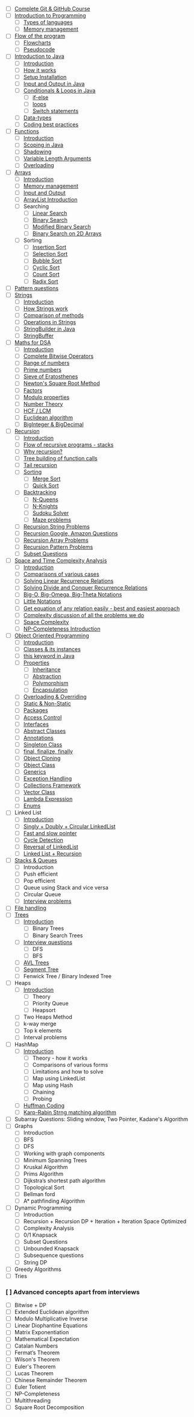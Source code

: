 - [ ] [Complete Git & GitHub Course](https://youtu.be/apGV9Kg7ics)
- [ ] [Introduction to Programming](https://youtu.be/wn49bJOYAZM)
    - [ ] [Types of languages](https://youtu.be/wn49bJOYAZM?t=171)
    - [ ]  [Memory management](https://youtu.be/wn49bJOYAZM?t=1488)
- [ ] [Flow of the program](https://youtu.be/lhELGQAV4gg)
    - [ ] [Flowcharts](https://youtu.be/lhELGQAV4gg)
    - [ ]  [Pseudocode](https://youtu.be/lhELGQAV4gg?t=715)
- [ ] [Introduction to Java](https://youtu.be/4EP8YzcN0hQ)
    - [ ] [Introduction](https://youtu.be/4EP8YzcN0hQ)
    - [ ]  [How it works](https://youtu.be/4EP8YzcN0hQ?t=93)
    - [ ]  [Setup Installation](https://youtu.be/4EP8YzcN0hQ?t=1486)
    - [ ]  [Input and Output in Java](https://youtu.be/TAtrPoaJ7gc)
    - [ ]  [Conditionals & Loops in Java](https://youtu.be/ldYLYRNaucM?t=88)
        - [ ] [if-else](https://youtu.be/ldYLYRNaucM?t=88)
        - [ ]  [loops](https://youtu.be/ldYLYRNaucM?t=440)
        - [ ] [Switch statements](https://youtu.be/mA23x39DjbI)
    - [ ] [Data-types](https://youtu.be/TAtrPoaJ7gc?t=2800)
    - [ ]  [Coding best practices](https://youtu.be/waGfV-IoOt8)
- [ ] [Functions](https://youtu.be/vvanI8NRlSI)
    - [ ]  [Introduction](https://youtu.be/vvanI8NRlSI)
    - [ ] [Scoping in Java](https://youtu.be/vvanI8NRlSI?t=2801)
    - [ ] [Shadowing](https://youtu.be/vvanI8NRlSI?t=3584)
    - [ ] [Variable Length Arguments](https://youtu.be/vvanI8NRlSI?t=4013)
    - [ ] [Overloading](https://youtu.be/vvanI8NRlSI?t=4327)
- [ ] [Arrays](https://youtu.be/n60Dn0UsbEk)
    - [ ] [Introduction](https://youtu.be/n60Dn0UsbEk)
    - [ ] [Memory management](https://youtu.be/n60Dn0UsbEk?t=632)
    - [ ] [Input and Output](https://youtu.be/n60Dn0UsbEk?t=1675)
    - [ ] [ArrayList Introduction](https://youtu.be/n60Dn0UsbEk?t=4868)
    - [ ] Searching
        - [ ]  [Linear Search](https://youtu.be/_HRA37X8N_Q)
        - [ ] [Binary Search](https://youtu.be/f6UU7V3szVw)
        - [ ] [Modified Binary Search](https://youtu.be/f6UU7V3szVw?t=2508)
        - [ ]  [Binary Search on 2D Arrays](https://www.youtube.com/watch?v=enI_KyGLYPo)
    - [ ] Sorting
        - [ ] [Insertion Sort](https://youtu.be/By_5-RRqVeE)
        - [ ] [Selection Sort](https://youtu.be/Nd4SCCIHFWk)
        - [ ] [Bubble Sort](https://youtu.be/F5MZyqRp_IM)
        - [ ] [Cyclic Sort](https://youtu.be/JfinxytTYFQ)
        - [ ] [Count Sort](https://youtu.be/FOo820lJV1Y)
        - [ ] [Radix Sort](https://youtu.be/mLi6VQDqAOs)
- [ ]  [Pattern questions](https://youtu.be/lsOOs5J8ycw)
- [ ] [Strings](https://www.youtube.com/watch?v=zL1DPZ0Ovlo)
    - [ ]  [Introduction](https://www.youtube.com/watch?v=zL1DPZ0Ovlo)
    - [ ] [How Strings work](https://youtu.be/zL1DPZ0Ovlo?t=216)
    - [ ]  [Comparison of methods](https://youtu.be/zL1DPZ0Ovlo?t=977)
    - [ ] [Operations in Strings](https://youtu.be/zL1DPZ0Ovlo?t=1681)
    - [ ] [StringBuilder in Java](https://youtu.be/zL1DPZ0Ovlo?t=4199)
    - [ ]  [StringBuffer](https://www.youtube.com/watch?v=YFZai3fPUQI)
- [ ] [Maths for DSA](https://youtu.be/fzip9Aml6og)
    - [ ] [Introduction](https://youtu.be/fzip9Aml6og?t=20)
    - [ ]  [Complete Bitwise Operators](https://youtu.be/fzip9Aml6og?t=95)
    - [ ]  [Range of numbers](https://youtu.be/fzip9Aml6og?t=4169)
    - [ ]  [Prime numbers](https://youtu.be/lmSpZ0bjCyQ?t=57)
    - [ ] [Sieve of Eratosthenes](https://youtu.be/lmSpZ0bjCyQ?t=850)
    - [ ] [Newton's Square Root Method](https://youtu.be/lmSpZ0bjCyQ?t=1989)
    - [ ] [Factors](https://youtu.be/lmSpZ0bjCyQ?t=3004)
    - [ ] [Modulo properties](https://youtu.be/lmSpZ0bjCyQ?t=3980)
    - [ ]  [Number Theory](https://youtu.be/lmSpZ0bjCyQ?t=4405)
    - [ ]  [HCF / LCM](https://youtu.be/lmSpZ0bjCyQ?t=5110)
    - [ ] [Euclidean algorithm](https://youtu.be/lmSpZ0bjCyQ?t=5520)
    - [ ]  [BigInteger & BigDecimal](https://www.youtube.com/watch?v=lHtoypC-4Ps)
- [ ] [Recursion](https://www.youtube.com/playlist?list=PL9gnSGHSqcnp39cTyB1dTZ2pJ04Xmdrod)
    - [ ] [Introduction](https://youtu.be/M2uO2nMT0Bk)
    - [ ]  [Flow of recursive programs - stacks](https://youtu.be/M2uO2nMT0Bk?t=2124)
    - [ ] [Why recursion?](https://youtu.be/M2uO2nMT0Bk?t=2708)
    - [ ] [Tree building of function calls](https://youtu.be/M2uO2nMT0Bk?t=3033)
    - [ ] [Tail recursion](https://youtu.be/M2uO2nMT0Bk?t=4308)
    - [ ] [Sorting](https://www.youtube.com/playlist?list=PL9gnSGHSqcnq-9CXLt9DsInytRMLoyZQ_)
        - [ ] [Merge Sort](https://youtu.be/iKGAgWdgoRk)
        -[ ]  [Quick Sort](https://www.youtube.com/watch?v=Z8svOqamag8&list=PL9gnSGHSqcnr_DxHsP7AW9ftq0AtAyYqJ&index=27)
    -[ ]  [Backtracking](https://youtu.be/zg5v2rlV1tM)
        - [ ] [N-Queens](https://youtu.be/nC1rbW2YSz0)
        - [ ] [N-Knights](https://youtu.be/nC1rbW2YSz0?t=2342)
        - [ ] [Sudoku Solver](https://youtu.be/nC1rbW2YSz0?t=3190)
        - [ ] [Maze problems](https://www.youtube.com/watch?v=zg5v2rlV1tM)
    - [ ] [Recursion String Problems](https://youtu.be/gdifkIwCJyg)
    - [ ]  [Recursion Google, Amazon Questions](https://youtu.be/9ByWqPzfXDU)
    - [ ]  [Recursion Array Problems](https://youtu.be/sTdiMLom00U)
    - [ ]  [Recursion Pattern Problems](https://youtu.be/ymgnIIclCF0)
    - [ ]  [Subset Questions](https://youtu.be/9ByWqPzfXDU)
- [ ] [Space and Time Complexity Analysis](https://youtu.be/mV3wrLBbuuE)
    - [ ]  [Introduction](https://youtu.be/mV3wrLBbuuE)
    - [ ] [Comparisons of various cases](https://youtu.be/mV3wrLBbuuE?t=1039)
    - [ ]  [Solving Linear Recurrence Relations](https://youtu.be/mV3wrLBbuuE?t=6252)
    - [ ]  [Solving Divide and Conquer Recurrence Relations](https://youtu.be/mV3wrLBbuuE?t=4609)
    - [ ]  [Big-O, Big-Omega, Big-Theta Notations](https://youtu.be/mV3wrLBbuuE?t=2271)
    - [ ] [Little Notations](https://youtu.be/mV3wrLBbuuE?t=2960)
    - [ ] [Get equation of any relation easily - best and easiest approach](https://youtu.be/mV3wrLBbuuE?t=8189)
    - [ ] [Complexity discussion of all the problems we do](https://youtu.be/mV3wrLBbuuE?t=3866)
    - [ ] [Space Complexity](https://youtu.be/mV3wrLBbuuE?t=3330)
    - [ ] [NP-Completeness Introduction](https://youtu.be/mV3wrLBbuuE?t=8695)
- [ ] [Object Oriented Programming](https://www.youtube.com/playlist?list=PL9gnSGHSqcno1G3XjUbwzXHL8_EttOuKk)
    - [ ]  [Introduction](https://www.youtube.com/watch?v=BSVKUk58K6U)
    - [ ] [Classes & its instances](https://youtu.be/BSVKUk58K6U?t=467)
    - [ ]  [this keyword in Java](https://youtu.be/BSVKUk58K6U?t=3380)
    - [ ]  [Properties](https://www.youtube.com/watch?v=46T2wD3IuhM)
        - [ ] [Inheritance](https://youtu.be/46T2wD3IuhM?t=146)
        - [ ] [Abstraction](https://youtu.be/46T2wD3IuhM?t=7102)
        - [ ] [Polymorphism](https://youtu.be/46T2wD3IuhM?t=4226)
        - [ ] [Encapsulation](https://youtu.be/46T2wD3IuhM?t=7022)
    - [ ] [Overloading & Overriding](https://youtu.be/46T2wD3IuhM?t=4834)
    - [ ]  [Static & Non-Static](https://youtu.be/_Ya6CN13t8k?t=1137)
    - [ ] [Packages](https://youtu.be/_Ya6CN13t8k?t=182)
    - [ ] [Access Control](https://youtu.be/W145DXs8fFg)
    - [ ] [Interfaces](https://youtu.be/rgHZa7-Dibg?t=1510)
    - [ ] [Abstract Classes](https://youtu.be/rgHZa7-Dibg?t=68)
    - [ ] [Annotations](https://youtu.be/rgHZa7-Dibg?t=3438)
    - [ ] [Singleton Class](https://youtu.be/_Ya6CN13t8k?t=4240) 
    - [ ] [final, finalize, finally](https://youtu.be/46T2wD3IuhM?t=6317)
    - [ ] [Object Cloning](https://youtu.be/OY2lPr8h93U?t=4352)
    - [ ] [Object Class](https://youtu.be/W145DXs8fFg?t=1943)
    - [ ] [Generics](https://www.youtube.com/watch?v=OY2lPr8h93U)
    - [ ] [Exception Handling](https://youtu.be/OY2lPr8h93U?t=3405)
    - [ ] [Collections Framework](https://youtu.be/9ogGan-R1pc?t=49)
    - [ ] [Vector Class](https://youtu.be/9ogGan-R1pc?t=668)
    - [ ] [Lambda Expression](https://youtu.be/OY2lPr8h93U?t=2894) 
    - [ ] [Enums](https://youtu.be/9ogGan-R1pc?t=909)
- [ ] Linked List
    - [ ] [Introduction](https://youtu.be/58YbpRDc4yw)
    - [ ] [Singly + Doubly + Circular LinkedList](https://youtu.be/58YbpRDc4yw)
    - [ ] [Fast and slow pointer](https://youtu.be/70tx7KcMROc)
    - [ ] [Cycle Detection](https://youtu.be/70tx7KcMROc)
    - [ ] [Reversal of LinkedList](https://youtu.be/70tx7KcMROc)
    - [ ] [Linked List + Recursion](https://youtu.be/70tx7KcMROc)
- [ ] [Stacks & Queues](https://www.youtube.com/watch?v=rHQI4mrJ3cg)
    - [ ] Introduction
    - [ ] Push efficient
    - [ ] Pop efficient
    - [ ] Queue using Stack and vice versa
    - [ ] Circular Queue
    - [ ] [Interview problems](https://www.youtube.com/watch?v=S9LUYztYLu4)
- [ ] [File handling](https://www.youtube.com/watch?v=b35mlSPOlJg)
- [ ] [Trees](https://www.youtube.com/playlist?list=PL9gnSGHSqcnqfctdbCQKaw5oZ9Up2cmsq)
    - [ ] [Introduction](https://www.youtube.com/watch?v=4s1Tcvm00pA)
      - [ ] Binary Trees
      - [ ] Binary Search Trees
    - [ ] [Interview questions](https://www.youtube.com/watch?v=9D-vP-jcc-Y)
      - [ ] DFS
      - [ ] BFS
    - [ ] [AVL Trees](https://www.youtube.com/watch?v=CVA85JuJEn0)
    - [ ] [Segment Tree](https://www.youtube.com/watch?v=ciHThtTVNto)
    - [ ] Fenwick Tree / Binary Indexed Tree
- [ ] Heaps
    - [ ] [Introduction](https://youtu.be/Qf-TDPr0nYw)
        - [ ] Theory
        - [ ] Priority Queue
        - [ ] Heapsort
    - [ ] Two Heaps Method
    - [ ] k-way merge
    -[ ]  Top k elements
    - [ ] Interval problems
- [ ] HashMap
    - [ ] [Introduction](https://youtu.be/XLbvmMz8Fr8)
        - [ ] Theory - how it works
        - [ ] Comparisons of various forms
        - [ ] Limitations and how to solve
        - [ ] Map using LinkedList
        - [ ] Map using Hash
        - [ ] Chaining
        - [ ] Probing
    - [ ] [Huffman Coding](https://youtu.be/XLfgeaYHinM)
    - [ ] [Karp-Rabin Strng matching algorithm](https://youtu.be/swciWFPq3NE)
- [ ] Subarray Questions: Sliding window, Two Pointer, Kadane's Algorithm
-[ ]  Graphs
    - [ ] Introduction
    - [ ] BFS
    - [ ] DFS
    - [ ] Working with graph components
    - [ ] Minimum Spanning Trees
    - [ ] Kruskal Algorithm
    - [ ] Prims Algorithm
    - [ ] Dijkstra’s shortest path algorithm
    - [ ] Topological Sort
    - [ ] Bellman ford
    - [ ] A* pathfinding Algorithm
- [ ] Dynamic Programming
    - [ ] Introduction
    - [ ] Recursion + Recursion DP + Iteration + Iteration Space Optimized
    - [ ] Complexity Analysis
    - [ ] 0/1 Knapsack
    - [ ] Subset Questions
    - [ ] Unbounded Knapsack
    - [ ] Subsequence questions
    - [ ] String DP
- [ ] Greedy Algorithms
- [ ] Tries

### [ ] Advanced concepts apart from interviews 
- [ ] Bitwise + DP
- [ ] Extended Euclidean algorithm
- [ ] Modulo Multiplicative Inverse
- [ ] Linear Diophantine Equations
- [ ] Matrix Exponentiation
- [ ] Mathematical Expectation
- [ ] Catalan Numbers
- [ ] Fermat’s Theorem
- [ ] Wilson's Theorem
- [ ]  Euler's Theorem
- [ ] Lucas Theorem
- [ ] Chinese Remainder Theorem
- [ ] Euler Totient
- [ ] NP-Completeness
- [ ] Multithreading
- [ ] Square Root Decomposition